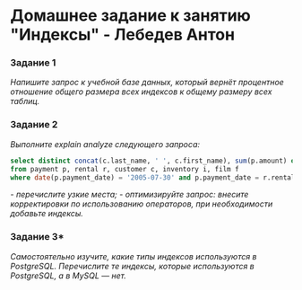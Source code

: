 # Домашнее задание к занятию "Индексы" - Лебедев Антон

### Задание 1

*Напишите запрос к учебной базе данных, который вернёт процентное отношение общего размера всех индексов к общему размеру всех таблиц.*

### Задание 2

*Выполните explain analyze следующего запроса:*
```sql
select distinct concat(c.last_name, ' ', c.first_name), sum(p.amount) over (partition by c.customer_id, f.title)
from payment p, rental r, customer c, inventory i, film f
where date(p.payment_date) = '2005-07-30' and p.payment_date = r.rental_date and r.customer_id = c.customer_id and i.inventory_id = r.inventory_id
```
*- перечислите узкие места;*
*- оптимизируйте запрос: внесите корректировки по использованию операторов, при необходимости добавьте индексы.*

### Задание 3*

*Самостоятельно изучите, какие типы индексов используются в PostgreSQL. Перечислите те индексы, которые используются в PostgreSQL, а в MySQL — нет.*
